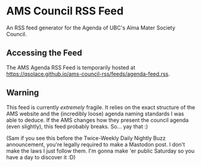 # AMS Council RSS Feed
An RSS feed generator for the Agenda of UBC's Alma Mater Society Council.

## Accessing the Feed
The AMS Agenda RSS Feed is temporarily hosted at https://qsolace.github.io/ams-council-rss/feeds/agenda-feed.rss.

## Warning
This feed is currently _extremely_ fragile. It relies on the exact structure of the AMS website and the (incredibly 
loose) agenda naming standards I was able to deduce. If the AMS changes how they present the council agenda (even slightly),
this feed probably breaks. So... yay that :)

(Sam if you see this before the Twice-Weekly Daily Nightly Buzz announcement, you're legally required to make a Mastodon post. I don't make the laws I just follow them. I'm gonna make 'er public Saturday so you have a day to discover it :D)
